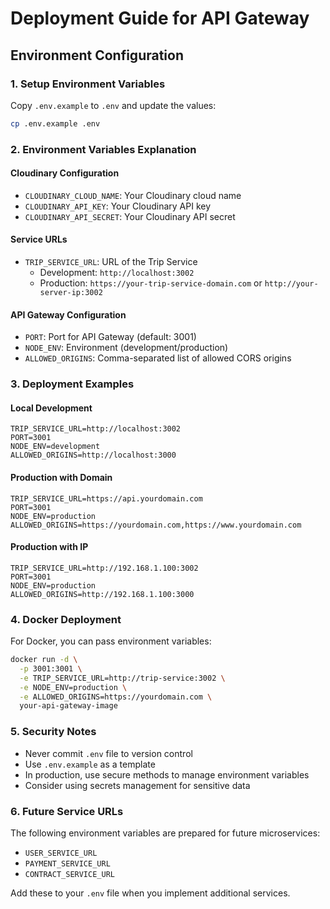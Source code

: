 # Deployment Guide for API Gateway

## Environment Configuration

### 1. Setup Environment Variables

Copy `.env.example` to `.env` and update the values:

```bash
cp .env.example .env
```

### 2. Environment Variables Explanation

#### Cloudinary Configuration
- `CLOUDINARY_CLOUD_NAME`: Your Cloudinary cloud name
- `CLOUDINARY_API_KEY`: Your Cloudinary API key  
- `CLOUDINARY_API_SECRET`: Your Cloudinary API secret

#### Service URLs
- `TRIP_SERVICE_URL`: URL of the Trip Service
  - Development: `http://localhost:3002`
  - Production: `https://your-trip-service-domain.com` or `http://your-server-ip:3002`

#### API Gateway Configuration
- `PORT`: Port for API Gateway (default: 3001)
- `NODE_ENV`: Environment (development/production)
- `ALLOWED_ORIGINS`: Comma-separated list of allowed CORS origins

### 3. Deployment Examples

#### Local Development
```env
TRIP_SERVICE_URL=http://localhost:3002
PORT=3001
NODE_ENV=development
ALLOWED_ORIGINS=http://localhost:3000
```

#### Production with Domain
```env
TRIP_SERVICE_URL=https://api.yourdomain.com
PORT=3001
NODE_ENV=production
ALLOWED_ORIGINS=https://yourdomain.com,https://www.yourdomain.com
```

#### Production with IP
```env
TRIP_SERVICE_URL=http://192.168.1.100:3002
PORT=3001
NODE_ENV=production
ALLOWED_ORIGINS=http://192.168.1.100:3000
```

### 4. Docker Deployment

For Docker, you can pass environment variables:

```bash
docker run -d \
  -p 3001:3001 \
  -e TRIP_SERVICE_URL=http://trip-service:3002 \
  -e NODE_ENV=production \
  -e ALLOWED_ORIGINS=https://yourdomain.com \
  your-api-gateway-image
```

### 5. Security Notes

- Never commit `.env` file to version control
- Use `.env.example` as a template
- In production, use secure methods to manage environment variables
- Consider using secrets management for sensitive data

### 6. Future Service URLs

The following environment variables are prepared for future microservices:

- `USER_SERVICE_URL`
- `PAYMENT_SERVICE_URL` 
- `CONTRACT_SERVICE_URL`

Add these to your `.env` file when you implement additional services.
